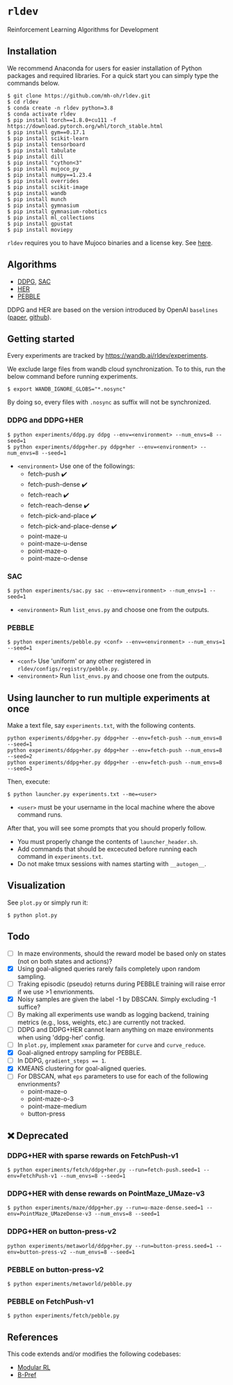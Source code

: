 # ``rldev``
Reinforcement Learning Algorithms for Development

## Installation

We recommend Anaconda for users for easier installation of Python packages and required libraries.
For a quick start you can simply type the commands below.

```console
$ git clone https://github.com/mh-oh/rldev.git
$ cd rldev
$ conda create -n rldev python=3.8
$ conda activate rldev
$ pip install torch==1.8.0+cu111 -f https://download.pytorch.org/whl/torch_stable.html
$ pip install gym==0.17.1
$ pip install scikit-learn
$ pip install tensorboard
$ pip install tabulate
$ pip install dill
$ pip install "cython<3"
$ pip install mujoco_py
$ pip install numpy==1.23.4
$ pip install overrides
$ pip install scikit-image
$ pip install wandb
$ pip install munch
$ pip install gymnasium
$ pip install gymnasium-robotics
$ pip install ml_collections
$ pip install gpustat
$ pip install moviepy
```

``rldev`` requires you to have Mujoco binaries and a license key.
See [here](https://github.com/openai/mujoco-py#obtaining-the-binaries-and-license-key).

## Algorithms

* [DDPG](https://arxiv.org/abs/1509.02971), [SAC](https://arxiv.org/abs/1812.05905)
* [HER](https://arxiv.org/abs/1802.09464)
* [PEBBLE](https://arxiv.org/abs/2106.05091)

DDPG and HER are based on the version introduced by OpenAI ``baselines`` ([paper](https://arxiv.org/abs/1802.09464), [github](https://github.com/openai/baselines)).

## Getting started

Every experiments are tracked by https://wandb.ai/rldev/experiments.

We exclude large files from wandb cloud synchronization.
To to this, run the below command before running experiments.

```console
$ export WANDB_IGNORE_GLOBS="*.nosync"
```

By doing so, every files with ``.nosync`` as suffix will not be synchronized.

### DDPG and DDPG+HER
```console
$ python experiments/ddpg.py ddpg --env=<environment> --num_envs=8 --seed=1
$ python experiments/ddpg+her.py ddpg+her --env=<environment> --num_envs=8 --seed=1
```
* ``<environment>`` Use one of the followings:
  * fetch-push :heavy_check_mark:
  * fetch-push-dense :heavy_check_mark:
  * fetch-reach :heavy_check_mark:
  * fetch-reach-dense :heavy_check_mark:
  * fetch-pick-and-place :heavy_check_mark:
  * fetch-pick-and-place-dense :heavy_check_mark:
  * point-maze-u
  * point-maze-u-dense
  * point-maze-o
  * point-maze-o-dense

### SAC
```console
$ python experiments/sac.py sac --env=<environment> --num_envs=1 --seed=1
```
* ``<environment>`` Run ``list_envs.py`` and choose one from the outputs.

### PEBBLE
```console
$ python experiments/pebble.py <conf> --env=<environment> --num_envs=1 --seed=1
```
* ``<conf>`` Use 'uniform' or any other registered in ``rldev/configs/registry/pebble.py``.
* ``<environment>`` Run ``list_envs.py`` and choose one from the outputs.

## Using launcher to run multiple experiments at once

Make a text file, say ``experiments.txt``, with the following contents.
```
python experiments/ddpg+her.py ddpg+her --env=fetch-push --num_envs=8 --seed=1
python experiments/ddpg+her.py ddpg+her --env=fetch-push --num_envs=8 --seed=2
python experiments/ddpg+her.py ddpg+her --env=fetch-push --num_envs=8 --seed=3
```

Then, execute:
```console
$ python launcher.py experiments.txt --me=<user>
```
- ``<user>`` must be your username in the local machine where the above command runs.

After that, you will see some prompts that you should properly follow.

- You must properly change the contents of ``launcher_header.sh``.
- Add commands that should be excecuted before running each command in ``experiments.txt``.
- Do not make tmux sessions with names starting with ``__autogen__``.

## Visualization

See ``plot.py`` or simply run it:
```console
$ python plot.py
```

## Todo

- [ ] In maze environments, should the reward model be based only on states (not on both states and actions)?
- [x] Using goal-aligned queries rarely fails completely upon random sampling.
- [ ] Traking episodic (pseudo) returns during PEBBLE training will raise error if we use >1 envrionments.
- [x] Noisy samples are given the label -1 by DBSCAN. Simply excluding -1 suffice?
- [ ] By making all experiments use wandb as logging backend, training metrics (e.g., loss, weights, etc.) are currently not tracked.
- [ ] DDPG and DDPG+HER cannot learn anything on maze environments when using 'ddpg-her' config. 
- [ ] In ``plot.py``, implement ``xmax`` parameter for ``curve`` and ``curve_reduce``.
- [x] Goal-aligned entropy sampling for PEBBLE.
- [ ] In DDPG, ``gradient_steps == 1``.
- [x] KMEANS clustering for goal-aligned queries.
- [ ] For DBSCAN, what ``eps`` parameters to use for each of the following envrionments?
  - point-maze-o
  - point-maze-o-3
  - point-maze-medium
  - button-press

## :x: Deprecated

### DDPG+HER with sparse rewards on FetchPush-v1
```console
$ python experiments/fetch/ddpg+her.py --run=fetch-push.seed=1 --env=FetchPush-v1 --num_envs=8 --seed=1
```

### DDPG+HER with dense rewards on PointMaze_UMaze-v3
```console
$ python experiments/maze/ddpg+her.py --run=u-maze-dense.seed=1 --env=PointMaze_UMazeDense-v3 --num_envs=8 --seed=1
```

### DDPG+HER on button-press-v2
```console
python experiments/metaworld/ddpg+her.py --run=button-press.seed=1 --env=button-press-v2 --num_envs=8 --seed=1
```

### PEBBLE on button-press-v2
```console
$ python experiments/metaworld/pebble.py
```

### PEBBLE on FetchPush-v1
```console
$ python experiments/fetch/pebble.py
```

## References

This code extends and/or modifies the following codebases:

* [Modular RL](https://github.com/spitis/mrl)
* [B-Pref](https://github.com/rll-research/BPref)